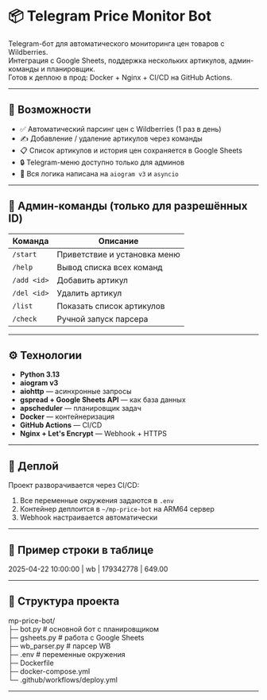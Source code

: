 # 📦 Telegram Price Monitor Bot

Telegram-бот для автоматического мониторинга цен товаров с Wildberries.  
Интеграция с Google Sheets, поддержка нескольких артикулов, админ-команды и планировщик.  
Готов к деплою в прод: Docker + Nginx + CI/CD на GitHub Actions.

---

## 🚀 Возможности

- ✅ Автоматический парсинг цен с Wildberries (1 раз в день)
- ✍️ Добавление / удаление артикулов через команды
- 📋 Список артикулов и история цен сохраняется в Google Sheets
- 🔒 Telegram-меню доступно только для админов
- 🧠 Вся логика написана на `aiogram v3` и `asyncio`

---

## 🔧 Админ-команды (только для разрешённых ID)

| Команда       | Описание                         |
|---------------|----------------------------------|
| `/start`      | Приветствие и установка меню     |
| `/help`       | Вывод списка всех команд         |
| `/add <id>`   | Добавить артикул                 |
| `/del <id>`   | Удалить артикул                  |
| `/list`       | Показать список артикулов        |
| `/check`      | Ручной запуск парсера            |

---

## ⚙️ Технологии

- **Python 3.13**
- **aiogram v3**
- **aiohttp** — асинхронные запросы
- **gspread + Google Sheets API** — как база данных
- **apscheduler** — планировщик задач
- **Docker** — контейнеризация
- **GitHub Actions** — CI/CD
- **Nginx + Let's Encrypt** — Webhook + HTTPS

---

## 🐳 Деплой

Проект разворачивается через CI/CD:

1. Все переменные окружения задаются в `.env`
2. Контейнер деплоится в `~/mp-price-bot` на ARM64 сервер
3. Webhook настраивается автоматически

---

## 🧪 Пример строки в таблице

2025-04-22 10:00:00 | wb | 179342778 | 649.00

---

## 📁 Структура проекта

mp-price-bot/  
├─ bot.py # основной бот с планировщиком  
├─ gsheets.py # работа с Google Sheets  
├─ wb_parser.py # парсер WB  
├─ .env # переменные окружения  
├─ Dockerfile  
├─ docker-compose.yml  
└─ .github/workflows/deploy.yml 

---
